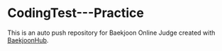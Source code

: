 # CodingTest---Practice
This is an auto push repository for Baekjoon Online Judge created with [BaekjoonHub](https://github.com/BaekjoonHub/BaekjoonHub).
